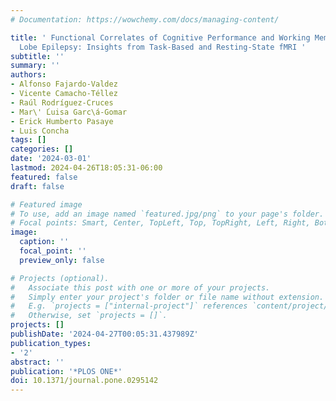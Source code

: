```yaml
---
# Documentation: https://wowchemy.com/docs/managing-content/

title: ' Functional Correlates of Cognitive Performance and Working Memory in Temporal
  Lobe Epilepsy: Insights from Task-Based and Resting-State fMRI '
subtitle: ''
summary: ''
authors:
- Alfonso Fajardo-Valdez
- Vicente Camacho-Téllez
- Raúl Rodríguez-Cruces
- Mar\' ́Luisa Garc\á-Gomar
- Erick Humberto Pasaye
- Luis Concha
tags: []
categories: []
date: '2024-03-01'
lastmod: 2024-04-26T18:05:31-06:00
featured: false
draft: false

# Featured image
# To use, add an image named `featured.jpg/png` to your page's folder.
# Focal points: Smart, Center, TopLeft, Top, TopRight, Left, Right, BottomLeft, Bottom, BottomRight.
image:
  caption: ''
  focal_point: ''
  preview_only: false

# Projects (optional).
#   Associate this post with one or more of your projects.
#   Simply enter your project's folder or file name without extension.
#   E.g. `projects = ["internal-project"]` references `content/project/deep-learning/index.md`.
#   Otherwise, set `projects = []`.
projects: []
publishDate: '2024-04-27T00:05:31.437989Z'
publication_types:
- '2'
abstract: ''
publication: '*PLOS ONE*'
doi: 10.1371/journal.pone.0295142
---
```

